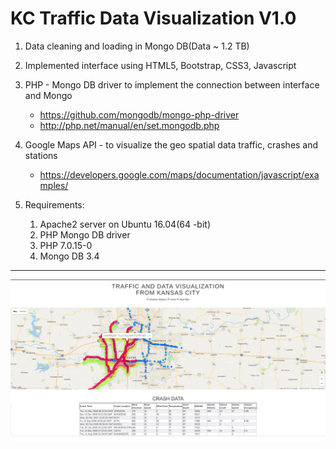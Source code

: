 # KC Traffic Data Visualization V1.0 #

1. Data cleaning and loading in Mongo DB(Data ~ 1.2 TB)

2. Implemented interface using HTML5, Bootstrap, CSS3, Javascript

3. PHP - Mongo DB driver to implement the connection between interface and Mongo
	- https://github.com/mongodb/mongo-php-driver
	- http://php.net/manual/en/set.mongodb.php

4. Google Maps API - to visualize the geo spatial data traffic, crashes and stations
	- https://developers.google.com/maps/documentation/javascript/examples/

5. Requirements:
	
	1. Apache2 server on Ubuntu 16.04(64 -bit)
	2. PHP Mongo DB driver
	3. PHP 7.0.15-0
	4. Mongo DB 3.4

- - - -
![alt text][screenshot]

[screenshot]: https://github.com/disssid/trafficked/blob/master/screenshots/KCTrafficData.png
